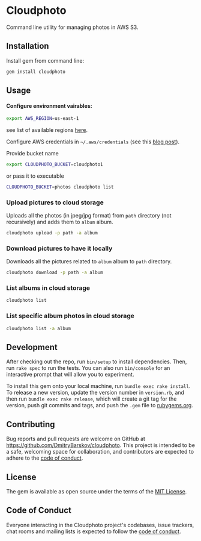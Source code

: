 # Cloudphoto

Command line utility for managing photos in AWS S3.

## Installation

Install gem from command line:

```bash
gem install cloudphoto
```

## Usage

#### Configure environment vairables:

```bash
export AWS_REGION=us-east-1
```
see list of available regions [here](https://docs.aws.amazon.com/general/latest/gr/rande.html).

Configure AWS credentials in `~/.aws/credentials`
(see this [blog post](https://aws.amazon.com/blogs/security/a-new-and-standardized-way-to-manage-credentials-in-the-aws-sdks/)).

Provide bucket name
```bash
export CLOUDPHOTO_BUCKET=cloudphoto1
```

or pass it to executable
```bash
CLOUDPHOTO_BUCKET=photos cloudphoto list
```

### Upload pictures to cloud storage

Uploads all the photos (in jpeg/jpg format) from `path` directory (not recursively)
and adds them to `album` album.

```bash
cloudphoto upload -p path -a album
```

### Download pictures to have it locally

Downloads all the pictures related to `album` album to `path` directory.

```bash
cloudphoto download -p path -a album
```

### List albums in cloud storage

```bash
cloudphoto list
```

### List specific album photos in cloud storage

```bash
cloudphoto list -a album
```

## Development

After checking out the repo, run `bin/setup` to install dependencies. Then, run `rake spec` to run the tests. You can also run `bin/console` for an interactive prompt that will allow you to experiment.

To install this gem onto your local machine, run `bundle exec rake install`. To release a new version, update the version number in `version.rb`, and then run `bundle exec rake release`, which will create a git tag for the version, push git commits and tags, and push the `.gem` file to [rubygems.org](https://rubygems.org).

## Contributing

Bug reports and pull requests are welcome on GitHub at https://github.com/DmitryBarskov/cloudphoto. This project is intended to be a safe, welcoming space for collaboration, and contributors are expected to adhere to the [code of conduct](https://github.com/DmitryBarskov/cloudphoto/blob/master/CODE_OF_CONDUCT.md).


## License

The gem is available as open source under the terms of the [MIT License](https://opensource.org/licenses/MIT).

## Code of Conduct

Everyone interacting in the Cloudphoto project's codebases, issue trackers, chat rooms and mailing lists is expected to follow the [code of conduct](https://github.com/DmitryBarskov/cloudphoto/blob/master/CODE_OF_CONDUCT.md).
